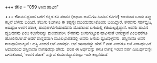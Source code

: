 +++
title = "059 ಅಗಿವ ಹಾವಿನ"

+++
ಕೌರವನ ಧ್ವಜದ ಬಗೆಗೆ ಕನ್ನಡ ಕವಿ ಪಂಪನ (ಅಥವಾ ಅವನಿಗೂ ಹಿಂದಿನ ಕವಿಗಳ) ಕಾಲದಿಂದ ಒಂದು ತಪ್ಪು ಕಲ್ಪನೆ ಬೆಳೆದು ಬಂದಿದೆ. ತೆಲುಗು ಕವಿಗಳೂ ಈ ತಪ್ಪನ್ನೇ ಮುಂದುವರಿಸಿಕೊಂಡು ಬಂದಿದ್ದಾರೆ. ಕೌರವನು ಸರ್ಪಧ್ವಜ, ಅಹಿಧ್ವಜ ಉರಗ ಪತಾಕ, ಹಾವುಹಳವಿಗೆಯಾದವನು ಮೊದಲಾದ ಬಗೆಯಲ್ಲಿ ಕರೆಯಲ್ಪಟ್ಟಿದ್ದಾನೆ. ಅವನು ಹಾವಿನ ಧ್ವಜದವನು ಎಂಬ ಕಲ್ಪನೆಯನ್ನು ಮುಂದುವರಿಸಿ ಕೌರವನು ಬುಸುಗುಟ್ಟುವ ಹಾವಿನಂತೆ ಆಡುತ್ತಾನೆ ಎಂಬವರೆಗೂ ಹೋಲಿಸಲಾಗಿದೆ ಆದರೆ ವಾಸ್ತವವಾಗಿ ಮೂಲಭಾರತದಲ್ಲಿ ಅವನು ಆನೆಯ ಧ್ವಜವುಳ್ಳವನು. ಹಸ್ತಿನಾವತಿ ಅವನ ರಾಜಧಾನಿಯಲ್ಲವೆ : ಹಸ್ತಿ ಎಂದರೆ ಆನೆ ಎಂದರ್ಥ. ಆನೆ ಹಾವಾದದ್ದು ಹೇಗೆ ? ನಾಗ ಎಂದರೂ ಆನೆ ಎಂಬರ್ಥವಿದೆ. ಆದುದರಿಂದ ಹಸ್ತಿನಾವತಿ ನಾಗಪುರವೂ ಹೌದು. ಪಂಪ ಈ ಅರ್ಥವನ್ನು ಕಳಚಿ ನಾಗಕ್ಕೆ ಇರುವ ಸರ್ಪ ಎಂಬರ್ಥವನ್ನೇ ಬಳಸಿಕೊಂಡ, 'ಉರಗ ಪತಾಕ' ಎನ್ನುವ ಕುಮಾರವ್ಯಾಸನಲ್ಲೂ ಇದೇ ಕಲ್ಪನೆಯಿದೆ.
